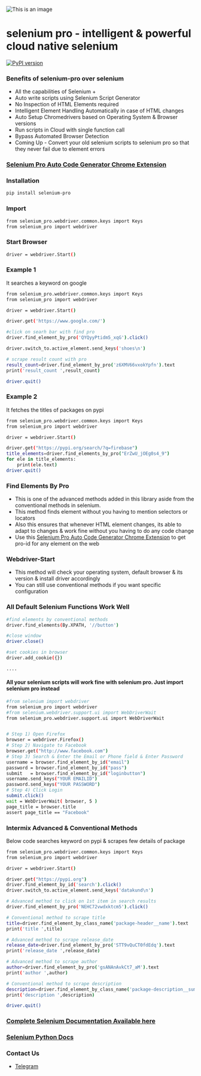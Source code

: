 ![This is an image](https://firebasestorage.googleapis.com/v0/b/datakund-studio.appspot.com/o/selenium%20pro1.png?alt=media&token=45a2f1cd-b577-4bb5-9ff8-8e91ac7c9aec)

# selenium pro - intelligent & powerful cloud native selenium
[![PyPI version](https://badge.fury.io/py/selenium-pro.svg)](https://badge.fury.io/py/selenium-pro)

### Benefits of selenium-pro over selenium
- All the capabilities of Selenium + 
- Auto write scripts using Selenium Script Generator
- No Inspection of HTML Elements required
- Intelligent Element Handling Automatically in case of HTML changes
- Auto Setup Chromedrivers based on Operating System & Browser versions
- Run scripts in Cloud with single function call
- Bypass Automated Browser Detection
- Coming Up - Convert your old selenium scripts to selenium pro so that they never fail due to element errors

### [Selenium Pro Auto Code Generator Chrome Extension](https://chrome.google.com/webstore/detail/selenium-auto-code-genera/ocimgcpcnobcnmclomhhmjidgoiekeaf)

### Installation
```sh
pip install selenium-pro
```

### Import
```sh
from selenium_pro.webdriver.common.keys import Keys
from selenium_pro import webdriver
```

### Start Browser
```sh
driver = webdriver.Start()
```

### Example 1
It searches a keyword on google
```sh
from selenium_pro.webdriver.common.keys import Keys
from selenium_pro import webdriver

driver = webdriver.Start()

driver.get('https://www.google.com/')

#click on searh bar with find pro
driver.find_element_by_pro('QYQyyPtidm5_xqG').click()

driver.switch_to.active_element.send_keys('shoes\n')

# scrape result count with pro
result_count=driver.find_element_by_pro('z6XMV66vxokYpfn').text
print('result_count ',result_count)

driver.quit()

```

### Example 2
It fetches the titles of packages on pypi
```sh
from selenium_pro.webdriver.common.keys import Keys
from selenium_pro import webdriver

driver = webdriver.Start()

driver.get("https://pypi.org/search/?q=firebase")
title_elements=driver.find_elements_by_pro("ErZwU_jOEg0s4_9")
for ele in title_elements:
	print(ele.text)
driver.quit()

```

### Find Elements By Pro
- This is one of the advanced methods added in this library aside from the conventional methods in selenium.
- This method finds element without you having to mention selectors or locators
- Also this ensures that whenever HTML element changes, its able to adapt to changes & work fine without you having to do any code change
- Use this [Selenium Pro Auto Code Generator Chrome Extension](https://chrome.google.com/webstore/detail/selenium-auto-code-genera/ocimgcpcnobcnmclomhhmjidgoiekeaf) to get pro-id for any element on the web

### Webdriver-Start
- This method will check your operating system, default browser & its version & install driver accordingly
- You can still use conventional methods if you want  specific configuration


### All Default Selenium Functions Work Well
```sh
#find elements by conventional methods
driver.find_elements(By.XPATH, '//button')

#close window
driver.close()

#set cookies in browser
driver.add_cookie({})

....
```

#### All your selenium scripts will work fine with selenium pro. Just import selenium pro instead

```sh
#from selenium import webdriver
from selenium_pro import webdriver
#from selenium.webdriver.support.ui import WebDriverWait
from selenium_pro.webdriver.support.ui import WebDriverWait


# Step 1) Open Firefox 
browser = webdriver.Firefox()
# Step 2) Navigate to Facebook
browser.get("http://www.facebook.com")
# Step 3) Search & Enter the Email or Phone field & Enter Password
username = browser.find_element_by_id("email")
password = browser.find_element_by_id("pass")
submit   = browser.find_element_by_id("loginbutton")
username.send_keys("YOUR EMAILID")
password.send_keys("YOUR PASSWORD")
# Step 4) Click Login
submit.click()
wait = WebDriverWait( browser, 5 )
page_title = browser.title
assert page_title == "Facebook"
```

### Intermix Advanced & Conventional Methods
Below code searches keyword on pypi & scrapes few details of package

```sh
from selenium_pro.webdriver.common.keys import Keys
from selenium_pro import webdriver

driver = webdriver.Start()

driver.get("https://pypi.org")
driver.find_element_by_id('search').click()
driver.switch_to.active_element.send_keys('datakund\n')

# Advanced method to click on 1st item in search results
driver.find_element_by_pro('NEHC72vwdxktcm5').click()

# Conventional method to scrape title
title=driver.find_element_by_class_name('package-header__name').text
print('title ',title)

# Advanced method to scrape release_date
release_date=driver.find_element_by_pro('STT9vQuCT0fdEdq').text
print('release_date ',release_date)

# Advanced method to scrape author
author=driver.find_element_by_pro('gsANAnAvkCt7_aM').text
print('author ',author)

# Conventional method to scrape description
description=driver.find_element_by_class_name('package-description__summary').text
print('description ',description)

driver.quit()
```

### [Complete Selenium Documentation Available here](https://www.selenium.dev/documentation/)
### [Selenium Python Docs](https://selenium-python.readthedocs.io/)

### Contact Us
* [Telegram](https://t.me/datakund)

